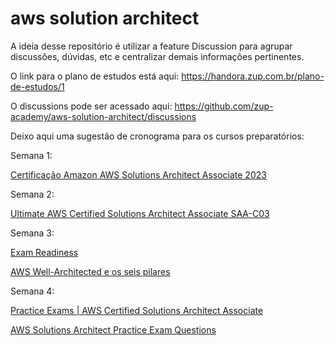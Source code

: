 # aws solution architect

A ideia desse repositório é utilizar a feature Discussion para agrupar discussões, dúvidas, etc e centralizar demais informações pertinentes.

O link para o plano de estudos está aqui: https://handora.zup.com.br/plano-de-estudos/1

O discussions pode ser acessado aqui: https://github.com/zup-academy/aws-solution-architect/discussions

Deixo aqui uma sugestão de cronograma para os cursos preparatórios:

Semana 1: 

[Certificação Amazon AWS Solutions Architect Associate 2023](https://www.udemy.com/course/certificacao-amazon-aws-2019-solutions-architect/)

Semana 2: 

[Ultimate AWS Certified Solutions Architect Associate SAA-C03](https://www.udemy.com/course/aws-certified-solutions-architect-associate-saa-c03/)

Semana 3: 

[Exam Readiness](https://aws.amazon.com/pt/training/classroom/exam-readiness-aws-certified-solutions-architect-associate/)

[AWS Well-Architected e os seis pilares](https://aws.amazon.com/pt/architecture/well-architected/?wa-lens-whitepapers.sort-by=item.additionalFields.sortDate&wa-lens-whitepapers.sort-order=desc&wa-guidance-whitepapers.sort-by=item.additionalFields.sortDate&wa-guidance-whitepapers.sort-order=desc)

Semana 4: 

[Practice Exams | AWS Certified Solutions Architect Associate](https://www.udemy.com/course/practice-exams-aws-certified-solutions-architect-associate/)

[AWS Solutions Architect Practice Exam Questions](https://www.udemy.com/course/simulado-certificacao-amazon-aws-solutions-architect-2019/)
